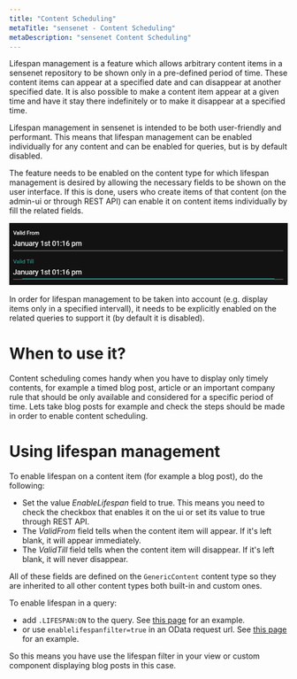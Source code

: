 ```yaml
---
title: "Content Scheduling"
metaTitle: "sensenet - Content Scheduling"
metaDescription: "sensenet Content Scheduling"
---
```


Lifespan management is a feature which allows arbitrary content items in a sensenet repository to be shown only in a pre-defined period of time. These content items can appear at a specified date and can disappear at another specified date. It is also possible to make a content item appear at a given time and have it stay there indefinitely or to make it disappear at a specified time.

Lifespan management in sensenet is intended to be both user-friendly and performant. This means that lifespan management can be enabled individually for any content and can be enabled for queries, but is by default disabled.

The feature needs to be enabled on the content type for which lifespan management is desired by allowing the necessary fields to be shown on the user interface. If this is done, users who create items of that content (on the admin-ui or through REST API) can enable it on content items individually by fill the related fields.

![Content scheduling fields](./img/scheduling.png)

In order for lifespan management to be taken into account (e.g. display items only in a specified intervall), it needs to be explicitly enabled on the related queries to support it (by default it is disabled).

# When to use it?

Content scheduling comes handy when you have to display only timely contents, for example a timed blog post, article or an important company rule that should be only available and considered for a specific period of time. Lets take blog posts for example and check the steps should be made in order to enable content scheduling.

# Using lifespan management

To enable lifespan on a content item (for example a blog post), do the following:
- Set the value *EnableLifespan* field to true. This means you need to check the checkbox that enables it on the ui or set its value to true through REST API.
- The *ValidFrom* field tells when the content item will appear. If it's left blank, it will appear immediately.
- The *ValidTill* field tells when the content item will disappear. If it's left blank, it will never disappear.

All of these fields are defined on the `GenericContent` content type so they are inherited to all other content types both built-in and custom ones.

To enable lifespan in a query:
- add `.LIFESPAN:ON` to the query. See [this page](/api-docs/querying/04-date#querybylifespanvalidity) for an example.
- or use `enablelifespanfilter=true` in an OData request url. See [this page](/api-docs/basic-concepts/08-lifespan) for an example.

So this means you have use the lifespan filter in your view or custom component displaying blog posts in this case.
